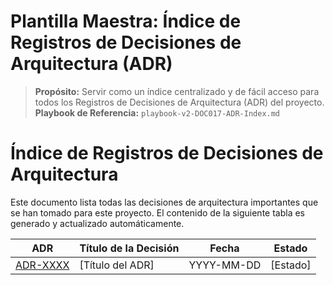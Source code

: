 # Plantilla Maestra: Índice de Registros de Decisiones de Arquitectura (ADR)

> **Propósito:** Servir como un índice centralizado y de fácil acceso para todos los Registros de Decisiones de Arquitectura (ADR) del proyecto.
> **Playbook de Referencia:** `playbook-v2-DOC017-ADR-Index.md`

<!-- 
  INSTRUCCIONES PARA LA IA (Technical Scribe Agent):
  - Tu misión es MANTENER ESTE ÍNDICE ACTUALIZADO AUTOMÁTICAMENTE.
  - 1. Escanea el directorio `/adrs`.
  - 2. Para cada archivo ADR, extrae su número, título, fecha y estado.
  - 3. Regenera la tabla de abajo con los datos más recientes.
  - 4. La fuente de verdad es el sistema de archivos, no el blueprint.
-->

# Índice de Registros de Decisiones de Arquitectura

Este documento lista todas las decisiones de arquitectura importantes que se han tomado para este proyecto. El contenido de la siguiente tabla es generado y actualizado automáticamente.

| ADR | Título de la Decisión | Fecha | Estado |
| --- | --- | --- | --- |
| [ADR-XXXX](./adrs/ADR-XXXX.md) | [Título del ADR] | YYYY-MM-DD | [Estado] |
